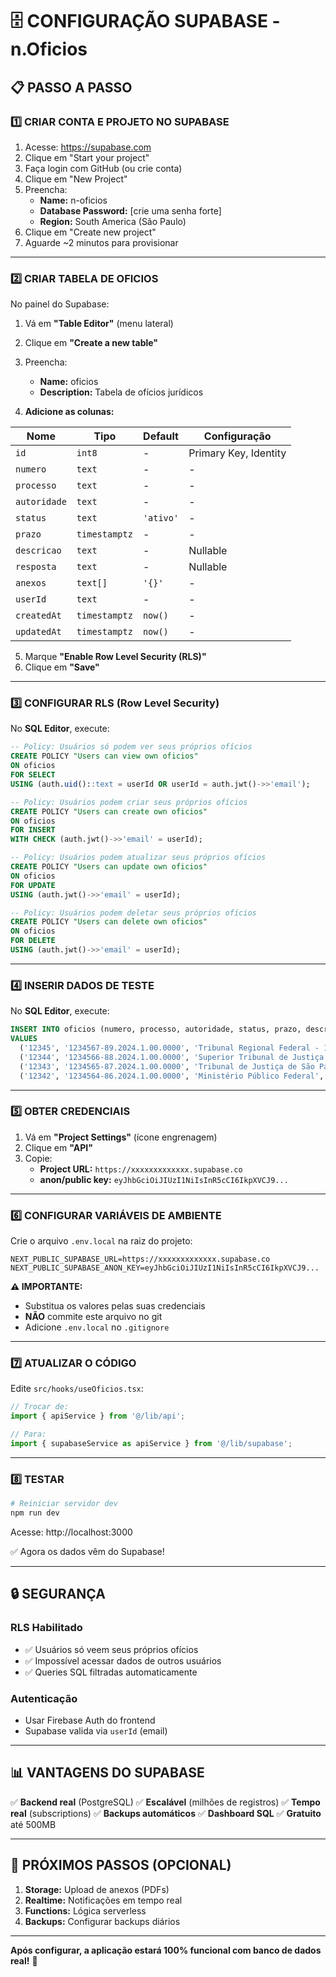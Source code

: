 # 🗄️ CONFIGURAÇÃO SUPABASE - n.Oficios

## 📋 PASSO A PASSO

### 1️⃣ CRIAR CONTA E PROJETO NO SUPABASE

1. Acesse: https://supabase.com
2. Clique em "Start your project"
3. Faça login com GitHub (ou crie conta)
4. Clique em "New Project"
5. Preencha:
   - **Name:** n-oficios
   - **Database Password:** [crie uma senha forte]
   - **Region:** South America (São Paulo)
6. Clique em "Create new project"
7. Aguarde ~2 minutos para provisionar

---

### 2️⃣ CRIAR TABELA DE OFICIOS

No painel do Supabase:

1. Vá em **"Table Editor"** (menu lateral)
2. Clique em **"Create a new table"**
3. Preencha:
   - **Name:** oficios
   - **Description:** Tabela de ofícios jurídicos

4. **Adicione as colunas:**

| Nome | Tipo | Default | Configuração |
|------|------|---------|--------------|
| `id` | `int8` | - | Primary Key, Identity |
| `numero` | `text` | - | - |
| `processo` | `text` | - | - |
| `autoridade` | `text` | - | - |
| `status` | `text` | `'ativo'` | - |
| `prazo` | `timestamptz` | - | - |
| `descricao` | `text` | - | Nullable |
| `resposta` | `text` | - | Nullable |
| `anexos` | `text[]` | `'{}'` | - |
| `userId` | `text` | - | - |
| `createdAt` | `timestamptz` | `now()` | - |
| `updatedAt` | `timestamptz` | `now()` | - |

5. Marque **"Enable Row Level Security (RLS)"**
6. Clique em **"Save"**

---

### 3️⃣ CONFIGURAR RLS (Row Level Security)

No **SQL Editor**, execute:

```sql
-- Policy: Usuários só podem ver seus próprios ofícios
CREATE POLICY "Users can view own oficios"
ON oficios
FOR SELECT
USING (auth.uid()::text = userId OR userId = auth.jwt()->>'email');

-- Policy: Usuários podem criar seus próprios ofícios
CREATE POLICY "Users can create own oficios"
ON oficios
FOR INSERT
WITH CHECK (auth.jwt()->>'email' = userId);

-- Policy: Usuários podem atualizar seus próprios ofícios
CREATE POLICY "Users can update own oficios"
ON oficios
FOR UPDATE
USING (auth.jwt()->>'email' = userId);

-- Policy: Usuários podem deletar seus próprios ofícios
CREATE POLICY "Users can delete own oficios"
ON oficios
FOR DELETE
USING (auth.jwt()->>'email' = userId);
```

---

### 4️⃣ INSERIR DADOS DE TESTE

No **SQL Editor**, execute:

```sql
INSERT INTO oficios (numero, processo, autoridade, status, prazo, descricao, "userId")
VALUES
  ('12345', '1234567-89.2024.1.00.0000', 'Tribunal Regional Federal - 1ª Região', 'ativo', '2024-10-19T23:59:59Z', 'Requisição de informações processuais', 'resper@ness.com.br'),
  ('12344', '1234566-88.2024.1.00.0000', 'Superior Tribunal de Justiça', 'ativo', '2024-10-22T23:59:59Z', 'Solicitação de documentos', 'resper@ness.com.br'),
  ('12343', '1234565-87.2024.1.00.0000', 'Tribunal de Justiça de São Paulo', 'vencido', '2024-10-16T23:59:59Z', 'Pedido de esclarecimentos', 'resper@ness.com.br'),
  ('12342', '1234564-86.2024.1.00.0000', 'Ministério Público Federal', 'respondido', '2024-10-05T23:59:59Z', 'Informações sobre investigação', 'resper@ness.com.br');
```

---

### 5️⃣ OBTER CREDENCIAIS

1. Vá em **"Project Settings"** (ícone engrenagem)
2. Clique em **"API"**
3. Copie:
   - **Project URL:** `https://xxxxxxxxxxxxx.supabase.co`
   - **anon/public key:** `eyJhbGciOiJIUzI1NiIsInR5cCI6IkpXVCJ9...`

---

### 6️⃣ CONFIGURAR VARIÁVEIS DE AMBIENTE

Crie o arquivo `.env.local` na raiz do projeto:

```env
NEXT_PUBLIC_SUPABASE_URL=https://xxxxxxxxxxxxx.supabase.co
NEXT_PUBLIC_SUPABASE_ANON_KEY=eyJhbGciOiJIUzI1NiIsInR5cCI6IkpXVCJ9...
```

**⚠️ IMPORTANTE:**
- Substitua os valores pelas suas credenciais
- **NÃO** commite este arquivo no git
- Adicione `.env.local` no `.gitignore`

---

### 7️⃣ ATUALIZAR O CÓDIGO

Edite `src/hooks/useOficios.tsx`:

```typescript
// Trocar de:
import { apiService } from '@/lib/api';

// Para:
import { supabaseService as apiService } from '@/lib/supabase';
```

---

### 8️⃣ TESTAR

```bash
# Reiniciar servidor dev
npm run dev
```

Acesse: http://localhost:3000

✅ Agora os dados vêm do Supabase!

---

## 🔒 SEGURANÇA

### RLS Habilitado
- ✅ Usuários só veem seus próprios ofícios
- ✅ Impossível acessar dados de outros usuários
- ✅ Queries SQL filtradas automaticamente

### Autenticação
- Usar Firebase Auth do frontend
- Supabase valida via `userId` (email)

---

## 📊 VANTAGENS DO SUPABASE

✅ **Backend real** (PostgreSQL)
✅ **Escalável** (milhões de registros)
✅ **Tempo real** (subscriptions)
✅ **Backups automáticos**
✅ **Dashboard SQL**
✅ **Gratuito** até 500MB

---

## 🚀 PRÓXIMOS PASSOS (OPCIONAL)

1. **Storage:** Upload de anexos (PDFs)
2. **Realtime:** Notificações em tempo real
3. **Functions:** Lógica serverless
4. **Backups:** Configurar backups diários

---

**Após configurar, a aplicação estará 100% funcional com banco de dados real!** 🎉

